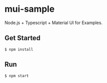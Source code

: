 # mui-sample

Node.js + Typescript + Material UI for Examples.

## Get Started

```
$ npm install
```

## Run

```
$ npm start
```
